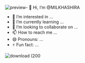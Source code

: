 ![preview](https://github.com/MILKHASHIRA/MILKHASHIRA/assets/161965908/442db164-6495-4460-9498-a37a4a775fc4)- 👋 Hi, I’m @MILKHASHIRA
- 👀 I’m interested in ...
- 🌱 I’m currently learning ...
- 💞️ I’m looking to collaborate on ...
- 📫 How to reach me ...
- 😄 Pronouns: ...
- ⚡ Fun fact: ...

<!---
MILKHASHIRA/MILKHASHIRA is a ✨ special ✨ repository because its `README.md` (this file) appears on your GitHub profile.
You can click the Preview link to take a look at your changes.
--->

![download (200](https://github.com/MILKHASHIRA/MILKHASHIRA/assets/161965908/f96c9a24-b21b-4418-9535-ca1fd12371fc)
